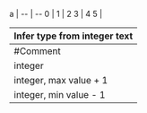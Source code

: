 ﻿a  |
-- | --
0  | 1 | 2
3  | 4
5  |


|Infer type from integer text|
|--
|#Comment  |Text Value|Actual Type?|
|integer|0|int
|integer, max value + 1 |2147483648|  decimal
|integer, min value - 1         |-2147483649                     |decimal
